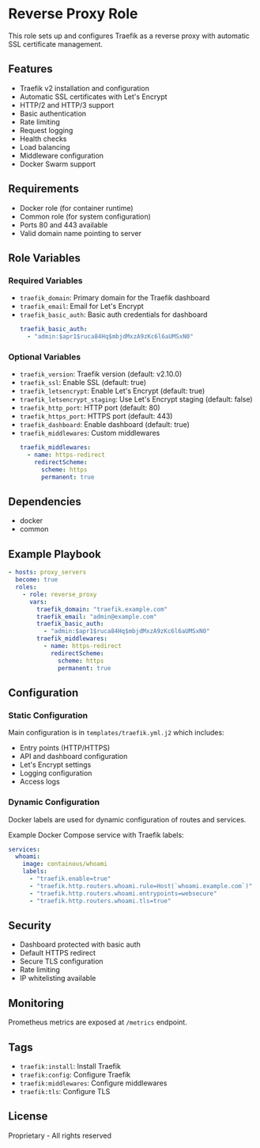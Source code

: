 # Reverse Proxy Role

This role sets up and configures Traefik as a reverse proxy with automatic SSL certificate management.

## Features

- Traefik v2 installation and configuration
- Automatic SSL certificates with Let's Encrypt
- HTTP/2 and HTTP/3 support
- Basic authentication
- Rate limiting
- Request logging
- Health checks
- Load balancing
- Middleware configuration
- Docker Swarm support

## Requirements

- Docker role (for container runtime)
- Common role (for system configuration)
- Ports 80 and 443 available
- Valid domain name pointing to server

## Role Variables

### Required Variables

- `traefik_domain`: Primary domain for the Traefik dashboard
- `traefik_email`: Email for Let's Encrypt
- `traefik_basic_auth`: Basic auth credentials for dashboard
  ```yaml
  traefik_basic_auth:
    - "admin:$apr1$ruca84Hq$mbjdMxzA9zKc6l6aUMSxN0"
  ```

### Optional Variables

- `traefik_version`: Traefik version (default: v2.10.0)
- `traefik_ssl`: Enable SSL (default: true)
- `traefik_letsencrypt`: Enable Let's Encrypt (default: true)
- `traefik_letsencrypt_staging`: Use Let's Encrypt staging (default: false)
- `traefik_http_port`: HTTP port (default: 80)
- `traefik_https_port`: HTTPS port (default: 443)
- `traefik_dashboard`: Enable dashboard (default: true)
- `traefik_middlewares`: Custom middlewares
  ```yaml
  traefik_middlewares:
    - name: https-redirect
      redirectScheme:
        scheme: https
        permanent: true
  ```

## Dependencies

- docker
- common

## Example Playbook

```yaml
- hosts: proxy_servers
  become: true
  roles:
    - role: reverse_proxy
      vars:
        traefik_domain: "traefik.example.com"
        traefik_email: "admin@example.com"
        traefik_basic_auth:
          - "admin:$apr1$ruca84Hq$mbjdMxzA9zKc6l6aUMSxN0"
        traefik_middlewares:
          - name: https-redirect
            redirectScheme:
              scheme: https
              permanent: true
```

## Configuration

### Static Configuration

Main configuration is in `templates/traefik.yml.j2` which includes:
- Entry points (HTTP/HTTPS)
- API and dashboard configuration
- Let's Encrypt settings
- Logging configuration
- Access logs

### Dynamic Configuration

Docker labels are used for dynamic configuration of routes and services.

Example Docker Compose service with Traefik labels:

```yaml
services:
  whoami:
    image: containous/whoami
    labels:
      - "traefik.enable=true"
      - "traefik.http.routers.whoami.rule=Host(`whoami.example.com`)"
      - "traefik.http.routers.whoami.entrypoints=websecure"
      - "traefik.http.routers.whoami.tls=true"
```

## Security

- Dashboard protected with basic auth
- Default HTTPS redirect
- Secure TLS configuration
- Rate limiting
- IP whitelisting available

## Monitoring

Prometheus metrics are exposed at `/metrics` endpoint.

## Tags

- `traefik:install`: Install Traefik
- `traefik:config`: Configure Traefik
- `traefik:middlewares`: Configure middlewares
- `traefik:tls`: Configure TLS

## License

Proprietary - All rights reserved
